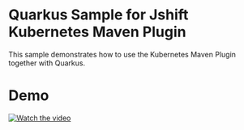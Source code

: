 # Quarkus Sample for Jshift Kubernetes Maven Plugin

This sample demonstrates how to use the Kubernetes Maven Plugin together with Quarkus.

# Demo

[![Watch the video](https://i.imgur.com/E4HrlCP.png)](https://vimeo.com/324945135) 
